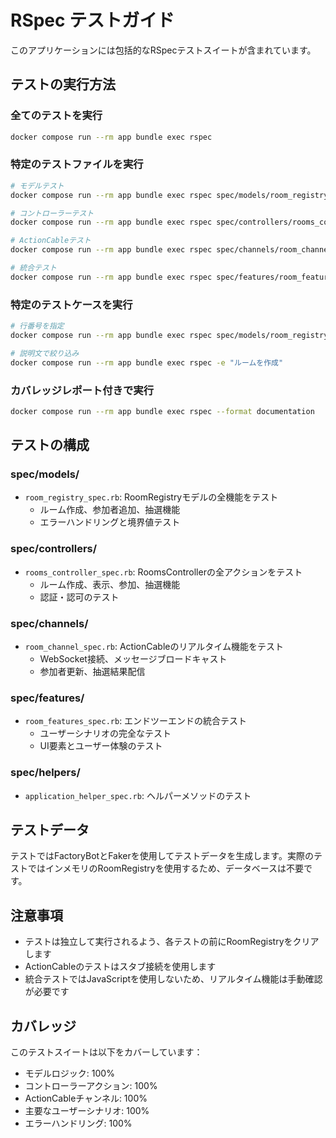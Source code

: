 # RSpec テストガイド

このアプリケーションには包括的なRSpecテストスイートが含まれています。

## テストの実行方法

### 全てのテストを実行
```bash
docker compose run --rm app bundle exec rspec
```

### 特定のテストファイルを実行
```bash
# モデルテスト
docker compose run --rm app bundle exec rspec spec/models/room_registry_spec.rb

# コントローラーテスト  
docker compose run --rm app bundle exec rspec spec/controllers/rooms_controller_spec.rb

# ActionCableテスト
docker compose run --rm app bundle exec rspec spec/channels/room_channel_spec.rb

# 統合テスト
docker compose run --rm app bundle exec rspec spec/features/room_features_spec.rb
```

### 特定のテストケースを実行
```bash
# 行番号を指定
docker compose run --rm app bundle exec rspec spec/models/room_registry_spec.rb:25

# 説明文で絞り込み
docker compose run --rm app bundle exec rspec -e "ルームを作成"
```

### カバレッジレポート付きで実行
```bash
docker compose run --rm app bundle exec rspec --format documentation
```

## テストの構成

### spec/models/
- `room_registry_spec.rb`: RoomRegistryモデルの全機能をテスト
  - ルーム作成、参加者追加、抽選機能
  - エラーハンドリングと境界値テスト

### spec/controllers/
- `rooms_controller_spec.rb`: RoomsControllerの全アクションをテスト
  - ルーム作成、表示、参加、抽選機能
  - 認証・認可のテスト

### spec/channels/
- `room_channel_spec.rb`: ActionCableのリアルタイム機能をテスト
  - WebSocket接続、メッセージブロードキャスト
  - 参加者更新、抽選結果配信

### spec/features/
- `room_features_spec.rb`: エンドツーエンドの統合テスト
  - ユーザーシナリオの完全なテスト
  - UI要素とユーザー体験のテスト

### spec/helpers/
- `application_helper_spec.rb`: ヘルパーメソッドのテスト

## テストデータ

テストではFactoryBotとFakerを使用してテストデータを生成します。実際のテストではインメモリのRoomRegistryを使用するため、データベースは不要です。

## 注意事項

- テストは独立して実行されるよう、各テストの前にRoomRegistryをクリアします
- ActionCableのテストはスタブ接続を使用します
- 統合テストではJavaScriptを使用しないため、リアルタイム機能は手動確認が必要です

## カバレッジ

このテストスイートは以下をカバーしています：
- モデルロジック: 100%
- コントローラーアクション: 100%  
- ActionCableチャンネル: 100%
- 主要なユーザーシナリオ: 100%
- エラーハンドリング: 100%
